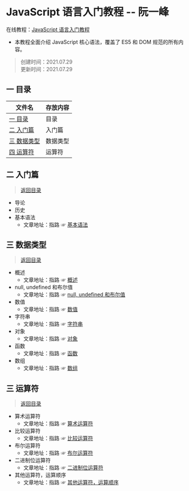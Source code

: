 # JavaScript 语言入门教程 -- 阮一峰
在线教程：[JavaScript 语言入门教程](https://wangdoc.com/javascript/index.html)
* 本教程全面介绍 JavaScript 核心语法，覆盖了 ES5 和 DOM 规范的所有内容。
>创建时间：2021.07.29  
>更新时间：2021.07.29

## <a name="chapter-one" id="chapter-one"></a>一 目录
 

| 文件名             | 存放内容                           |
| ------------------ | --------------------------------  |
| [一 目录](#chapter-one)               | 目录            |
| [二 入门篇](#chapter-two)               | 入门篇         |
| [三 数据类型](#chapter-three)               | 数据类型         |
| [四 运算符](#chapter-four)               | 运算符         |



## <a name="chapter-two" id="chapter-two"></a>二 入门篇
> [返回目录](#chapter-one)  
* 导论
* 历史
* 基本语法
  * 文章地址：指路 ☞ [基本语法](./入门篇/基本语法.md)

## <a name="chapter-three" id="chapter-three"></a>三 数据类型
> [返回目录](#chapter-one)  

* 概述
  * 文章地址：指路 ☞ [概述](./数据类型/概述.md)
* null, undefined 和布尔值
  * 文章地址：指路 ☞ [null, undefined 和布尔值](./数据类型/布尔值-null-undefined.md)
* 数值
  * 文章地址：指路 ☞ [数值](./数据类型/数值.md)
* 字符串
  * 文章地址：指路 ☞ [字符串](./数据类型/字符串.md)
* 对象
  * 文章地址：指路 ☞ [对象](./数据类型/对象.md)
* 函数
  * 文章地址：指路 ☞ [函数](./数据类型/函数.md)
* 数组
  * 文章地址：指路 ☞ [数组](./数据类型/数组.md) 


## <a name="chapter-four" id="chapter-four"></a>三 运算符
> [返回目录](#chapter-one)  

* 算术运算符
  * 文章地址：指路 ☞ [算术运算符](./运算符/算术运算符.md)
* 比较运算符
  * 文章地址：指路 ☞ [比较运算符](./运算符/比较运算符.md)
* 布尔运算符
  * 文章地址：指路 ☞ [布尔运算符](./运算符/布尔运算符.md)
* 二进制位运算符
  * 文章地址：指路 ☞ [二进制位运算符](./运算符/二进制位运算符.md)
* 其他运算符，运算顺序
  * 文章地址：指路 ☞ [其他运算符，运算顺序](./运算符/其他运算符_运算顺序.md)